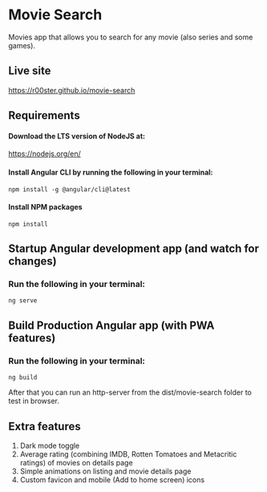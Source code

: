 # Movie Search
Movies app that allows you to search for any movie (also series and some games).

## Live site
https://r00ster.github.io/movie-search

## Requirements

#### Download the LTS version of NodeJS at:
https://nodejs.org/en/

#### Install Angular CLI by running the following in your terminal:
```
npm install -g @angular/cli@latest
```

#### Install NPM packages
```
npm install
```

## Startup Angular development app (and watch for changes)

### Run the following in your terminal:
```
ng serve
```

## Build Production Angular app (with PWA features)

### Run the following in your terminal:
```
ng build
```
After that you can run an http-server from the dist/movie-search folder to test in browser.

## Extra features
1.  Dark mode toggle
2.  Average rating (combining IMDB, Rotten Tomatoes and Metacritic ratings) of movies on details page
3.  Simple animations on listing and movie details page
4.  Custom favicon and mobile (Add to home screen) icons  
